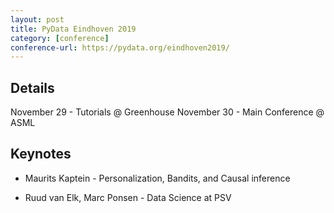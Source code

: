 ```yaml
---
layout: post
title: PyData Eindhoven 2019
category: [conference]
conference-url: https://pydata.org/eindhoven2019/
---
```


## Details

November 29 - Tutorials @ Greenhouse
November 30 - Main Conference @ ASML

## Keynotes

* Maurits Kaptein - Personalization, Bandits, and Causal inference

* Ruud van Elk, Marc Ponsen - Data Science at PSV